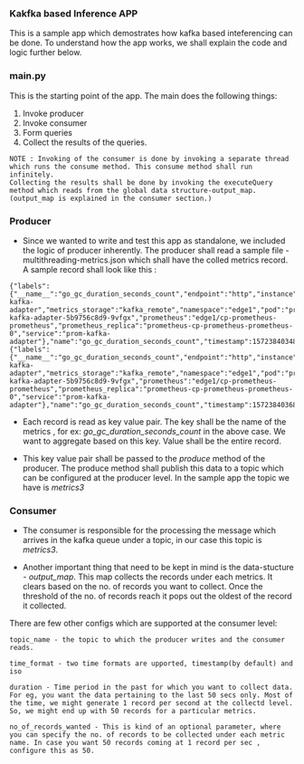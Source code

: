 ### Kakfka based Inference APP

This is a sample app which demostrates how kafka based inteferencing can be done.
To understand how the app works, we shall explain the code and logic further below.

### main.py
This is the starting point of the app.
The main does the following things:
1. Invoke producer
2. Invoke consumer
3. Form queries
4. Collect the results of the queries.

```
NOTE : Invoking of the consumer is done by invoking a separate thread which runs the consume method. This consume method shall run infinitely.
Collecting the results shall be done by invoking the executeQuery method which reads from the global data structure-output_map.(output_map is explained in the consumer section.)
```

### Producer

* Since we wanted to write and test this app as standalone, we included the logic of producer inherently. The producer shall read a sample file - multithreading-metrics.json which shall have the colled metrics record. A sample record shall look like this :

```
{"labels":{"__name__":"go_gc_duration_seconds_count","endpoint":"http","instance":"10.42.1.92:8686","job":"prom-kafka-adapter","metrics_storage":"kafka_remote","namespace":"edge1","pod":"prom-kafka-adapter-5b9756c8d9-9vfgx","prometheus":"edge1/cp-prometheus-prometheus","prometheus_replica":"prometheus-cp-prometheus-prometheus-0","service":"prom-kafka-adapter"},"name":"go_gc_duration_seconds_count","timestamp":1572384034838,"value":12}
{"labels":{"__name__":"go_gc_duration_seconds_count","endpoint":"http","instance":"10.42.1.92:8686","job":"prom-kafka-adapter","metrics_storage":"kafka_remote","namespace":"edge1","pod":"prom-kafka-adapter-5b9756c8d9-9vfgx","prometheus":"edge1/cp-prometheus-prometheus","prometheus_replica":"prometheus-cp-prometheus-prometheus-0","service":"prom-kafka-adapter"},"name":"go_gc_duration_seconds_count","timestamp":1572384036838,"value":12}
```

* Each record is read as key value pair.
The key shall be the name of the metrics , for ex: *go_gc_duration_seconds_count* in the above case. We want to aggregate based on this key. Value shall be the entire record.

* This key value pair shall be passed to the *produce* method of the producer.
The produce method shall publish this data to a topic which can be configured at the producer level. In the sample app the topic we have is *metrics3*


### Consumer

* The consumer is responsible for the processing the message which arrives in the kafka queue under a topic, in our case this topic is *metrics3*.

* Another important thing that need to be kept in mind is the data-stucture - *output_map*. This map collects the records under each metrics. It clears based on the no. of records you want to collect. Once the threshold of the no. of records reach it pops out the oldest of the record it collected.

There are few other configs which are supported at the consumer level:
```
topic_name - the topic to which the producer writes and the consumer reads.
```
```
time_format - two time formats are upported, timestamp(by default) and iso
```
```
duration - Time period in the past for which you want to collect data. For eg, you want the data pertaining to the last 50 secs only. Most of the time, we might generate 1 record per second at the collectd level. So, we might end up with 50 records for a particular metrics.
```
```
no_of_records_wanted - This is kind of an optional parameter, where you can specify the no. of records to be collected under each metric name. In case you want 50 records coming at 1 record per sec , configure this as 50.
```